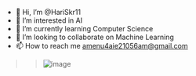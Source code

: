 - 👋 Hi, I’m @HariSkr11
- 👀 I’m interested in AI
- 🌱 I’m currently learning Computer Science
- 💞️ I’m looking to collaborate on Machine Learning
- 📫 How to reach me amenu4aie21056am@gmail.com

<!---
HariSkr11/HariSkr11 is a ✨ special ✨ repository because its `README.md` (this file) appears on your GitHub profile.
You can click the Preview link to take a look at your changes.
--->
>> ![image](https://user-images.githubusercontent.com/98250904/182150283-72e865b6-8d53-4440-a804-b108ae5131ad.png)
